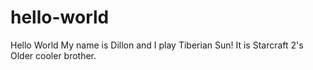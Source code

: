 # hello-world
Hello World 
My name is Dillon and I play Tiberian Sun! It is Starcraft 2's Older cooler brother.
